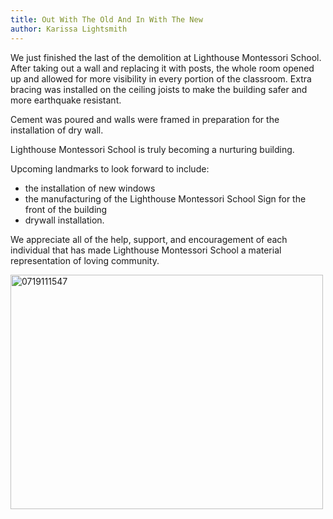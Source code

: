 ```yaml
---
title: Out With The Old And In With The New
author: Karissa Lightsmith
---
```


We just finished the last of the demolition at Lighthouse Montessori School.
After taking out a wall and replacing it with posts, the whole room opened up and allowed for more
visibility in every portion of the classroom.
Extra bracing was installed on the ceiling joists to make the building safer and more earthquake resistant.

Cement was poured and walls were framed in preparation for the installation of dry wall.

Lighthouse Montessori School is truly becoming a nurturing building.

Upcoming landmarks to look forward to include:

-   the installation of new windows
-   the manufacturing of the Lighthouse Montessori School Sign for the front of the building
-   drywall installation.

We appreciate all of the help, support, and encouragement of each individual that has made Lighthouse Montessori School a material representation of loving community.

<a href="http://www.flickr.com/photos/63798242@N04/5956085817/" title="0719111547 by lighthousemontessori, on Flickr"><img src="http://farm7.static.flickr.com/6011/5956085817_85607f42fd.jpg" width="500" height="375" alt="0719111547"></a>
